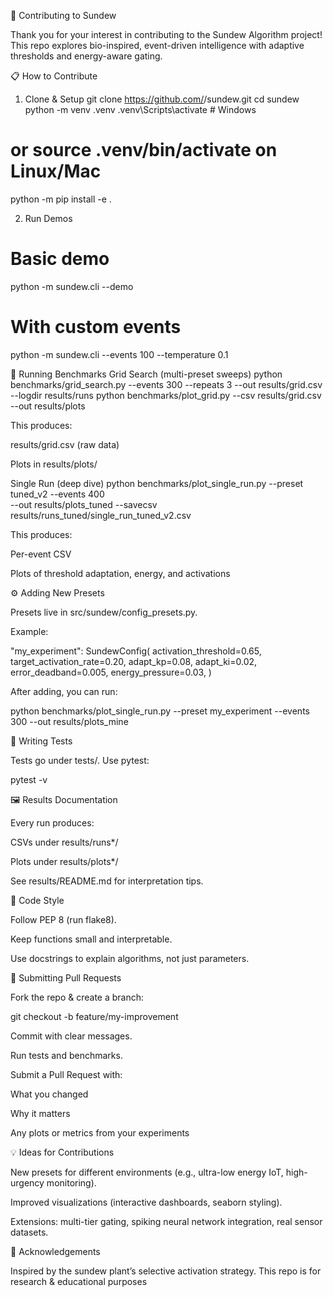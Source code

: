 🤝 Contributing to Sundew

Thank you for your interest in contributing to the Sundew Algorithm project!
This repo explores bio-inspired, event-driven intelligence with adaptive thresholds and energy-aware gating.

📋 How to Contribute
1. Clone & Setup
git clone https://github.com/<your-username>/sundew.git
cd sundew
python -m venv .venv
.venv\Scripts\activate   # Windows
# or source .venv/bin/activate on Linux/Mac

python -m pip install -e .

2. Run Demos
# Basic demo
python -m sundew.cli --demo

# With custom events
python -m sundew.cli --events 100 --temperature 0.1

🔬 Running Benchmarks
Grid Search (multi-preset sweeps)
python benchmarks/grid_search.py --events 300 --repeats 3 --out results/grid.csv --logdir results/runs
python benchmarks/plot_grid.py --csv results/grid.csv --out results/plots


This produces:

results/grid.csv (raw data)

Plots in results/plots/

Single Run (deep dive)
python benchmarks/plot_single_run.py --preset tuned_v2 --events 400 \
  --out results/plots_tuned --savecsv results/runs_tuned/single_run_tuned_v2.csv


This produces:

Per-event CSV

Plots of threshold adaptation, energy, and activations

⚙️ Adding New Presets

Presets live in src/sundew/config_presets.py.

Example:

"my_experiment": SundewConfig(
    activation_threshold=0.65,
    target_activation_rate=0.20,
    adapt_kp=0.08,
    adapt_ki=0.02,
    error_deadband=0.005,
    energy_pressure=0.03,
)


After adding, you can run:

python benchmarks/plot_single_run.py --preset my_experiment --events 300 --out results/plots_mine

🧪 Writing Tests

Tests go under tests/. Use pytest:

pytest -v

🖼️ Results Documentation

Every run produces:

CSVs under results/runs*/

Plots under results/plots*/

See results/README.md
 for interpretation tips.

📜 Code Style

Follow PEP 8 (run flake8).

Keep functions small and interpretable.

Use docstrings to explain algorithms, not just parameters.

🚀 Submitting Pull Requests

Fork the repo & create a branch:

git checkout -b feature/my-improvement


Commit with clear messages.

Run tests and benchmarks.

Submit a Pull Request with:

What you changed

Why it matters

Any plots or metrics from your experiments

💡 Ideas for Contributions

New presets for different environments (e.g., ultra-low energy IoT, high-urgency monitoring).

Improved visualizations (interactive dashboards, seaborn styling).

Extensions: multi-tier gating, spiking neural network integration, real sensor datasets.

🙏 Acknowledgements

Inspired by the sundew plant’s selective activation strategy.
This repo is for research & educational purposes